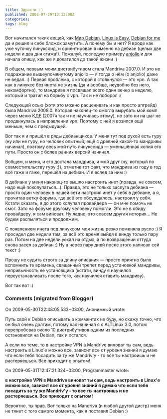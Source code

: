 ```yaml
---
title: Здрасти :)
published: 2008-07-29T13:12:00Z
categories: 
tags: blog
---
```


Вот начитался таких вещей, как <a href="http://mir-debian.blogspot.com/" target="_blank">Мир Debian</a>, <a href="http://krivenkov.blogspot.com/" target="_blank">Linux is Easy</a>, <a href="http://mczim-debian.blogspot.com/" target="_blank">Debian for me</a> да и решил и себе бложок замутить. А почему бы и нет? Я вроде как уже чуточку линуксоид, и ориентирован я именно на дебиан  (целых две недели и два дня стажа!). Пожалуй, последую примеру <a href="http://www.blogger.com/profile/04588004238800891401" target="_blank">anjolio</a> и для начала опишу, как же я докатился до такой жизни :)

В общем, первым моим дистрибутивом стала Mandriva 2007.0. И это не подражание вышеупомянутому anjolio — я тогда о нём (о anjolio) даже не ведал. :)  Первая проблема, с которой я столкнулся &mdash; это vpn. А так как в линуксе без инета не жизнь (да и вообще, неудобно без него, некомфортно), то мандриве я посвящал всего один вечер в неделю, который и тратил на борьбу с vpn. Так и не поборол :(

Следующей осью (хотя это можно расценивать и как просто апгрейд) была Mandriva 2008.0. Которая наконец-то смогла вырубать мой комп через меню КДЕ (2007я так и не научилась этому), но зато ни на шаг не продвинулась в направлении vpn. Поэтому с ней я возился ещё меньше, чем с предыдущей.

Вот так я и пришёл в ряды дебианщиков. У меня тут под рукой есть гуру (ну или не гуру, но человек опытный, ещё с древней какой-то мандривы начинал), поэтому весь мой путь линуксоида — уменьшённая копия его пути. Просто он с более ранних версий начинал.

Вобщем, и меня, и его достала мандрива, и мой друг (ну, который по совместительству гуру :)), отметив тот факт, что мандрива из году в год всё гаже и гаже, перешёл на дебиан. И я вслед за ним :)

В дебиане у меня наконец-то вышло настроить инет (правда, не совсем, надо ещё поколупаться...). Правда, это не только заслуга дебиана — просто один человек в нашей сети настроил инет у себя в дебиане, а я, прочитав ветку форума, где всё это обсуждалось, настроил у себя. Кстати сказать, я до этого колупал провайдера &mdash; он мне помочь не смог. Зато на форуме другому человеку помогли. Это не в обиду провайдеру, я сам виноват. Ну ладно, это совсем другая история... Не будем распыляться и продолжим.

С появлением инета под линуксом моя жизнь резко поменяла русло :) Я просидел две недели там, за всё это время выйдя в винду только пару раз. Потом на две недели уехал на отдых, а по возвращении оттуда снова засел за дебиан :) Ну а через пару дней после этого написал сей текст :)

Прошу не судить строго за длину описания — просто приятно было вспомнить те времена, священный трепет перед установкой мандривы, непривычность её установщика (кстати, винду я научился переустанавливать после того, как научился ставить мандриву).

Вот так вот :)

<h3 id='hakyll-convert-comments-title'>Comments (migrated from Blogger)</h3>
<div class='hakyll-convert-comment'>
<p class='hakyll-convert-comment-date'>On 2009-05-30T22:48:05.533+03:00, Анонимный wrote:</p>
<p class='hakyll-convert-comment-body'>
Путь свой к Debian описывать в комментах не буду, но скажу точно, что он был очень долгим, потому как начинал я с ALTLinux 3.0, потом перепробовав около 10 дистрибутивов одним из последних остановился на Debian, так и остался.

А если по теме, то в настройке VPN в Mandrive виноват ты сам, ведь настроить в Linux'е можно все, зависит все от уровня знаний я думаю что если тебя посадить за ту же Mandriv'у - то все ты настроишь и не растеряешься. Все приходит с опытом!
</p>
</div>

<div class='hakyll-convert-comment'>
<p class='hakyll-convert-comment-date'>On 2009-05-31T12:47:21.324+03:00, Programmaster wrote:</p>
<p class='hakyll-convert-comment-body'>
<B>в настройке VPN в Mandrive виноват ты сам, ведь настроить в Linux'е можно все, зависит все от уровня знаний я думаю что если тебя посадить за ту же Mandriv'у - то все ты настроишь и не растеряешься. Все приходит с опытом!</B>

Вероятно, ты прав. Вот только на Mandriva (и любой другой дистр) меня не тянет с того самого момента, как я поставил Debian :)
</p>
</div>



